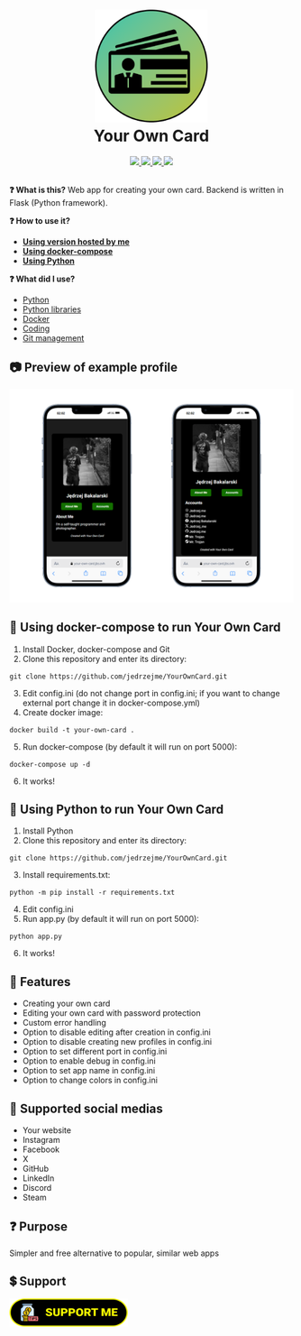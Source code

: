<h1 align = 'center'>
    <img 
        src = '/assets/icon.png' 
        height = '200' 
        width = '200' 
        alt = 'Icon' 
    />
    <br>
    Your Own Card
    <br>
</h1>

<div align = 'center'>
    <a href = 'https://github.com/jedrzejme/YourOwnCard/'>
        <img src = 'https://img.shields.io/github/stars/jedrzejme/YourOwnCard?style=for-the-badge&color=%23cfb002'/>
    </a>
    <a href = 'https://github.com/jedrzejme/YourOwnCard/tags'>
        <img src = 'https://img.shields.io/github/v/tag/jedrzejme/YourOwnCard?style=for-the-badge&label=version'/>
    </a>
    <a href = 'https://github.com/jedrzejme/YourOwnCard/issues'>
        <img src = 'https://img.shields.io/github/issues/jedrzejme/YourOwnCard?style=for-the-badge&color=%23ff6f00'/>
    </a>
    <a href = 'https://github.com/jedrzejme/YourOwnCard/pulls'>
        <img src = 'https://img.shields.io/github/issues-pr/jedrzejme/YourOwnCard?style=for-the-badge'/>
    </a>
</div>

<br>

**❓ What is this?** Web app for creating your own card. Backend is written in Flask (Python framework).

**❓ How to use it?**
* [**Using version hosted by me**](https://your-own-card.jbs.ovh)
* [**Using docker-compose**](#using-docker-compose-to-run-your-own-card)
* [**Using Python**](#using-python-to-run-your-own-card)

**❓ What did I use?**
* [Python](https://www.python.org/)
* [Python libraries](/requirements.txt)
* [Docker](https://www.docker.com/)
* [Coding](https://code.visualstudio.com/)
* [Git management](https://desktop.github.com/)

## 📷 Preview of example profile
[![](/assets/preview.png)](https://your-own-card.jbs.ovh/profile/jedrzej)

## 🐳 Using docker-compose to run Your Own Card
1) Install Docker, docker-compose and Git
2) Clone this repository and enter its directory:
```
git clone https://github.com/jedrzejme/YourOwnCard.git
```
3) Edit config.ini (do not change port in config.ini; if you want to change external port change it in docker-compose.yml)
4) Create docker image:
```
docker build -t your-own-card .
```
5) Run docker-compose (by default it will run on port 5000):
```
docker-compose up -d
```
6) It works!

## 🐍 Using Python to run Your Own Card
1) Install Python
2) Clone this repository and enter its directory:
```
git clone https://github.com/jedrzejme/YourOwnCard.git
```
3) Install requirements.txt:
```
python -m pip install -r requirements.txt
```
4) Edit config.ini
5) Run app.py (by default it will run on port 5000):
```
python app.py
```
6) It works!

## 🚀 Features
* Creating your own card
* Editing your own card with password protection
* Custom error handling
* Option to disable editing after creation in config.ini
* Option to disable creating new profiles in config.ini
* Option to set different port in config.ini
* Option to enable debug in config.ini
* Option to set app name in config.ini
* Option to change colors in config.ini

## 🚀 Supported social medias
* Your website
* Instagram
* Facebook
* X
* GitHub
* LinkedIn
* Discord
* Steam

## ❓ Purpose
Simpler and free alternative to popular, similar web apps

## 💲 Support
<p><a href="https://support.jedrzej.me/" target="_blank"> <img align="left" src="https://raw.githubusercontent.com/jedrzejme/jedrzejme/main/assets/supportme.svg" height="50" width="210" alt="jedrzejme" /></a></p>